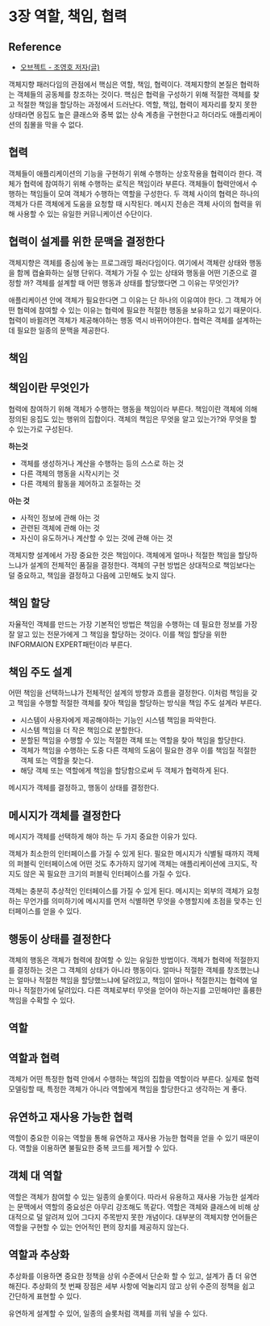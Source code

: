 # 3장 역할, 책임, 협력

## Reference

- [오브젝트 - 조영호 저자(글)](https://product.kyobobook.co.kr/detail/S000001766367)

객체지향 패러다임의 관점에서 핵심은 역할, 책임, 협력이다. 객체지향의 본질은 협력하는 객체들의 공동체를 창조하는 것이다. 핵심은 협력을 구성하기 위해 적절한 객체를 찾고 적절한 책임을 할당하는 과정에서 드러난다. 역할, 책임, 협력이 제자리를 찾지 못한 상태라면 응집도 높은 클래스와 중복 없는 상속 계층을 구현한다고 하더라도 애플리케이션의 침몰을 막을 수 없다.

## 협력

객체들이 애플리케이션의 기능을 구현하기 위해 수행하는 상호작용을 협력이라 한다. 객체가 협력에 참여하기 위해 수행하는 로직은 책임이라 부른다. 객체들이 협력안에서 수행하는 책임들이 모여 객체가 수행하는 역할을 구성한다. 두 객체 사이의 협력은 하나의 객체가 다른 객체에게 도움을 요청할 때 시작된다. 메시지 전송은 객체 사이의 협력을 위해 사용할 수 있는 유일한 커뮤니케이션 수단이다.

## 협력이 설계를 위한 문맥을 결정한다

객체지향은 객체를 중심에 놓는 프로그래밍 패러다임이다. 여기에서 객체란 상태와 행동을 함께 캡슐화하는 실행 단위다. 객체가 가질 수 있는 상태와 행동을 어떤 기준으로 결정할 까? 객체를 설계할 때 어떤 행동과 상태를 할당했다면 그 이유는 무엇인가?

애플리케이션 안에 객체가 필요한다면 그 이유는 단 하나의 이유여야 한다. 그 객체가 어떤 협력에 참여할 수 있는 이유는 협력에 필요한 적절한 행동을 보유하고 있기 때문이다. 협력이 바뀔려면 객체가 제공해야하는 행동 역시 바뀌어야한다. 협력은 객체를 설계하는 데 필요한 일종의 문맥을 제공한다.

## 책임

## 책임이란 무엇인가

협력에 참여하기 위해 객체가 수행하는 행동을 책임이라 부른다. 책임이란 객체에 의해 정의된 응집도 있는 행위의 집합이다. 객체의 책임은 무엇을 알고 있는가?와 무엇을 할 수 있는가로 구성된다.

**하는것**

- 객체를 생성하거나 계산을 수행하는 등의 스스로 하는 것
- 다른 객체의 행동을 시작시키는 것
- 다른 객체의 활동을 제어하고 조절하는 것

**아는 것**

- 사적인 정보에 관해 아는 것
- 관련된 객체에 관해 아는 것
- 자신이 유도하거나 계산할 수 있는 것에 관해 아는 것

객체지향 설계에서 가장 중요한 것은 책임이다. 객체에게 얼마나 적절한 책임을 할당하느냐가 설계의 전체적인 품질을 결정한다. 객체의 구현 방법은 상대적으로 책임보다는 덜 중요하고, 책임을 결정하고 다음에 고민해도 늦지 않다.

## 책임 할당

자율적인 객체를 만드는 가장 기본적인 방법은 책임을 수행하는 데 필요한 정보를 가장 잘 알고 있는 전문가에게 그 책임을 할당하는 것이다. 이를 책임 할당을 위한 INFORMAION EXPERT패턴이라 부른다.

## 책임 주도 설계

어떤 책임을 선택하느냐가 전체적인 설계의 방향과 흐름을 결정한다. 이처럼 책임을 갖고 책임을 수행할 적절한 객체를 찾아 책임을 할당하는 방식을 책임 주도 설계라 부른다.

- 시스템이 사용자에게 제공해야하는 기능인 시스템 책임을 파악한다.
- 시스템 책임을 더 작은 책임으로 분할한다.
- 분할된 책임을 수행할 수 있는 적절한 객체 또는 역할을 찾아 책임을 할당한다.
- 객체가 책임을 수행하는 도중 다른 객체의 도움이 필요한 경우 이를 책임질 적절한 객체 또는 역할을 찾는다.
- 해당 객체 또는 역할에게 책임을 할당함으로써 두 객체가 협력하게 된다.

메시지가 객체를 결정하고, 행동이 상태를 결정한다.

## 메시지가 객체를 결정한다

메시지가 객체를 선택하게 해야 하는 두 가지 중요한 이유가 있다.

객체가 최소한의 인터페이스를 가질 수 있게 된다. 필요한 메시지가 식별될 때까지 객체의 퍼블릭 인터페이스에 어떤 것도 추가하지 않기에 객체는 애플리케이션에 크지도, 작지도 않은 꼭 필요한 크기의 퍼블릭 인터페이스를 가질 수 있다.

객체는 충분히 추상적인 인터페이스를 가질 수 있게 된다. 메시지는 외부의 객체가 요청하는 무언가를 의미하기에 메시지를 먼저 식별하면 무엇을 수행할지에 초점을 맞추는 인터페이스를 얻을 수 있다.

## 행동이 상태를 결정한다

객체의 행동은 객체가 협력에 참여할 수 있는 유일한 방법이다. 객체가 협력에 적절한지를 결정하는 것은 그 객체의 상태가 아니라 행동이다. 얼마나 적절한 객체를 창조했는냐는 얼마나 적절한 책임을 할당했느냐에 달려있고, 책임이 얼마나 적절한지는 협력에 얼마나 적절한가에 달려있다. 다른 객체로부터 무엇을 얻어야 하는지를 고민해야만 훌륭한 책임을 수확할 수 있다.

## 역할

## 역할과 협력

객체가 어떤 특정한 협력 안에서 수행하는 책임의 집합을 역할이라 부른다. 실제로 협력 모델링할 때, 특정한 객체가 아니라 역할에게 책임을 할당한다고 생각하는 게 좋다.

## 유연하고 재사용 가능한 협력

역할이 중요한 이유는 역할을 통해 유연하고 재사용 가능한 협력을 얻을 수 있기 때문이다. 역할을 이용하면 불필요한 중복 코드를 제거할 수 있다.

## 객체 대 역할

역할은 객체가 참여할 수 있는 일종의 슬롯이다. 따라서 유용하고 재사용 가능한 설계라는 문맥에서 역할의 중요성은 아무리 강조해도 똑같다. 역할은 객체와 클래스에 비해 상대적으로 덜 알려져 있어 그다지 주목받지 못한 개념이다. 대부분의 객체지향 언어들은 역할을 구현할 수 있는 언어적인 편의 장치를 제공하지 않는다.

## 역할과 추상화

추상화를 이용하면 중요한 정책을 상위 수준에서 단순화 할 수 있고, 설계가 좀 더 유연해진다. 추상화의 첫 번째 장점은 세부 사항에 억눌리지 않고 상위 수준의 정책을 쉽고 간단하게 표현할 수 있다.

유연하게 설계할 수 있어, 일종의 슬롯처럼 객체를 끼워 넣을 수 있다.
